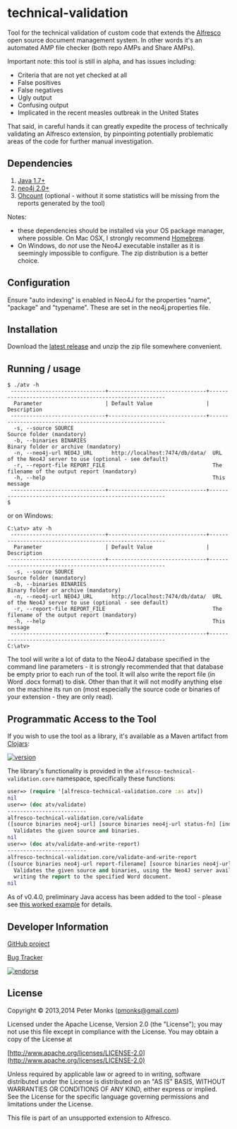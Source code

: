 # technical-validation

Tool for the technical validation of custom code that extends the
[Alfresco](http://www.alfresco.com) open source document management system.  In other words it's an
automated AMP file checker (both repo AMPs and Share AMPs).

Important note: this tool is still in alpha, and has issues including:
 * Criteria that are not yet checked at all
 * False positives
 * False negatives
 * Ugly output
 * Confusing output
 * Implicated in the recent measles outbreak in the United States

That said, in careful hands it can greatly expedite the process of technically validating an Alfresco extension,
by pinpointing potentially problematic areas of the code for further manual investigation.

## Dependencies
 1. [Java 1.7+](http://www.oracle.com/technetwork/java/javase/downloads/index.html)
 2. [neo4j 2.0+](http://www.neo4j.org/)
 3. [Ohcount](https://github.com/blackducksw/ohcount) (optional - without it some statistics will be missing from the
 reports generated by the tool)

Notes:
 * these dependencies should be installed via your OS package manager, where possible.  On Mac OSX, I strongly
   recommend [Homebrew](http://brew.sh/).
 * On Windows, do _not_ use the Neo4J executable installer as it is seemingly impossible to configure.  The zip
   distribution is a better choice.

## Configuration

Ensure "auto indexing" is enabled in Neo4J for the properties "name", "package" and "typename".  These are set in
the neo4j.properties file.

## Installation

Download the [latest release](https://github.com/AlfrescoLabs/technical-validation/releases) and unzip the zip file
somewhere convenient.

## Running / usage

```shell
$ ./atv -h
 ------------------------------+-------------------------------+--------------------------------------------------------
  Parameter                    | Default Value                 | Description
 ------------------------------+-------------------------------+--------------------------------------------------------
  -s, --source SOURCE                                            Source folder (mandatory)
  -b, --binaries BINARIES                                        Binary folder or archive (mandatory)
  -n, --neo4j-url NEO4J_URL      http://localhost:7474/db/data/  URL of the Neo4J server to use (optional - see default)
  -r, --report-file REPORT_FILE                                  The filename of the output report (mandatory)
  -h, --help                                                     This message
 ------------------------------+-------------------------------+--------------------------------------------------------
$ 
```

or on Windows:

```Batchfile
C:\atv> atv -h
 ------------------------------+-------------------------------+--------------------------------------------------------
  Parameter                    | Default Value                 | Description
 ------------------------------+-------------------------------+--------------------------------------------------------
  -s, --source SOURCE                                            Source folder (mandatory)
  -b, --binaries BINARIES                                        Binary folder or archive (mandatory)
  -n, --neo4j-url NEO4J_URL      http://localhost:7474/db/data/  URL of the Neo4J server to use (optional - see default)
  -r, --report-file REPORT_FILE                                  The filename of the output report (mandatory)
  -h, --help                                                     This message
 ------------------------------+-------------------------------+--------------------------------------------------------
C:\atv> 
```

The tool will write a lot of data to the Neo4J database specified in the command line parameters - it is strongly
recommended that that database be empty prior to each run of the tool.  It will also write the report file (in Word
.docx format) to disk.  Other than that it will not modify anything else on the machine its run on (most especially
the source code or binaries of your extension - they are only read).

## Programmatic Access to the Tool

If you wish to use the tool as a library, it's available as a Maven artifact from [Clojars](https://clojars.org/org.alfrescolabs.alfresco-technical-validation):

[![version](https://clojars.org/org.alfrescolabs.alfresco-technical-validation/latest-version.svg)](https://clojars.org/org.alfrescolabs.alfresco-technical-validation)

The library's functionality is provided in the `alfresco-technical-validation.core` namespace, specifically
these functions:

```clojure
user=> (require '[alfresco-technical-validation.core :as atv])
nil
user=> (doc atv/validate)
-------------------------
alfresco-technical-validation.core/validate
([source binaries neo4j-url] [source binaries neo4j-url status-fn] [indexes status-fn])
  Validates the given source and binaries.
nil
user=> (doc atv/validate-and-write-report)
-------------------------
alfresco-technical-validation.core/validate-and-write-report
([source binaries neo4j-url report-filename] [source binaries neo4j-url report-filename status-fn] [indexes report-filename status-fn])
  Validates the given source and binaries, using the Neo4J server available at the given URL,
  writing the report to the specified Word document.
nil
```

As of v0.4.0, preliminary Java access has been added to the tool - please see
[this worked example](https://github.com/AlfrescoLabs/technical-validation-java-example) for details.

## Developer Information

[GitHub project](https://github.com/AlfrescoLabs/technical-validation)

[Bug Tracker](https://github.com/AlfrescoLabs/technical-validation/issues)

[![endorse](https://api.coderwall.com/pmonks/endorsecount.png)](https://coderwall.com/pmonks)

## License

Copyright © 2013,2014 Peter Monks (pmonks@gmail.com)

Licensed under the Apache License, Version 2.0 (the "License");
you may not use this file except in compliance with the License.
You may obtain a copy of the License at

   [http://www.apache.org/licenses/LICENSE-2.0](http://www.apache.org/licenses/LICENSE-2.0)

Unless required by applicable law or agreed to in writing, software
distributed under the License is distributed on an "AS IS" BASIS,
WITHOUT WARRANTIES OR CONDITIONS OF ANY KIND, either express or implied.
See the License for the specific language governing permissions and
limitations under the License.

This file is part of an unsupported extension to Alfresco.
